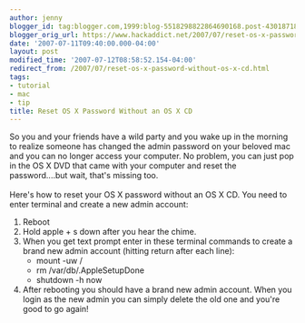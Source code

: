 ```yaml
---
author: jenny
blogger_id: tag:blogger.com,1999:blog-5518298822864690168.post-4301871854065942977
blogger_orig_url: https://www.hackaddict.net/2007/07/reset-os-x-password-without-os-x-cd.html
date: '2007-07-11T09:40:00.000-04:00'
layout: post
modified_time: '2007-07-12T08:58:52.154-04:00'
redirect_from: /2007/07/reset-os-x-password-without-os-x-cd.html
tags:
- tutorial
- mac
- tip
title: Reset OS X Password Without an OS X CD
---
```


So you and your friends have a wild party and you wake up in the morning to realize someone has changed the admin password on your beloved mac and you can no longer access your computer.  No problem, you can just pop in the OS X DVD that came with your computer and reset the password....but wait, that's missing too.<br /><br />Here's how to reset your OS X password without an OS X CD.  You need to enter terminal and create a new admin account:<br /><ol><li>Reboot<br /></li><li>Hold apple + s down after you hear the chime.<br /></li><li>When you get text prompt enter in these terminal commands to create a brand new admin account (hitting return after each line):<br /><ul><li>mount -uw /</li><li>rm /var/db/.AppleSetupDone</li><li>shutdown -h now</li></ul></li><li>After rebooting you should have a brand new admin account.  When you login as the new admin you can simply delete the old one and you're good to go again!<br /></li></ol>